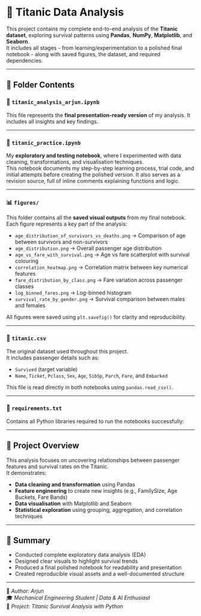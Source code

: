 # 🚢 Titanic Data Analysis

This project contains my complete end-to-end analysis of the **Titanic dataset**, exploring survival patterns using **Pandas**, **NumPy**, **Matplotlib**, and **Seaborn**.  
It includes all stages - from learning/experimentation to a polished final notebook - along with saved figures, the dataset, and required dependencies.

---

## 📁 Folder Contents

### 🧠 `titanic_analysis_arjun.ipynb`
This file represents the **final presentation-ready version** of my analysis. 
It includes all insights and key findings. 

---

### 🧪 `titanic_practice.ipynb`
My **exploratory and testing notebook**, where I experimented with data cleaning, transformations, and visualisation techniques.  
This notebook documents my step-by-step learning process, trial code, and initial attempts before creating the polished version.
It also serves as a revision source, full of inline comments explaining functions and logic.

---

### 📊 `figures/`
This folder contains all the **saved visual outputs** from my final notebook.  
Each figure represents a key part of the analysis:

- `age_distribution_of_survivors_vs_deaths.png` -> Comparison of age between survivors and non-survivors 
- `age_distribution.png` -> Overall passenger age distribution   
- `age_vs_fare_with_survival.png` -> Age vs fare scatterplot with survival colouring  
- `correlation_heatmap.png` -> Correlation matrix between key numerical features  
- `fare_distribution_by_class.png` -> Fare variation across passenger classes  
- `log_binned_fares.png` -> Log-binned histogram  
- `survival_rate_by_gender.png` -> Survival comparison between males and females  

All figures were saved using `plt.savefig()` for clarity and reproducibility.

---

### 📂 `titanic.csv`
The original dataset used throughout this project.  
It includes passenger details such as:

- `Survived` (target variable)  
- `Name`, `Ticket`, `Pclass`, `Sex`, `Age`, `SibSp`, `Parch`, `Fare`, and `Embarked`  

This file is read directly in both notebooks using `pandas.read_csv()`.

---

### 📄 `requirements.txt`
Contains all Python libraries required to run the notebooks successfully:

---

## 🧭 Project Overview

This analysis focuses on uncovering relationships between passenger features and survival rates on the Titanic.  
It demonstrates:
- **Data cleaning and transformation** using Pandas  
- **Feature engineering** to create new insights (e.g., FamilySize, Age Buckets, Fare Bands)  
- **Data visualisation** with Matplotlib and Seaborn  
- **Statistical exploration** using grouping, aggregation, and correlation techniques  

---

## 🎯 Summary

- Conducted complete exploratory data analysis (EDA)  
- Designed clear visuals to highlight survival trends  
- Produced a final polished notebook for readability and presentation  
- Created reproducible visual assets and a well-documented structure  

---
👤 *Author: Arjun*      
🎓 *Mechanical Engineering Student | Data & AI Enthusiast*  
📘 *Project: Titanic Survival Analysis with Python*
